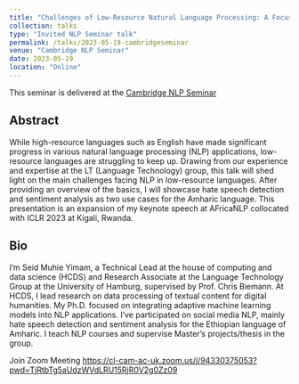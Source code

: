```yaml
---
title: "Challenges of Low-Resource Natural Language Processing: A Focus on Sentiment Analysis and Hate Speech Detection in Amharic"
collection: talks
type: "Invited NLP Seminar talk"
permalink: /talks/2023-05-19-cambridgeseminar
venue: "Cambridge NLP Seminar"
date: 2023-05-19
location: "Online"
---
```


This seminar is delivered at the [Cambridge NLP Seminar](https://talks.cam.ac.uk/talk/index/200029)

## Abstract 
While high-resource languages such as English have made significant progress in various natural language processing (NLP) applications, low-resource languages are struggling to keep up. Drawing from our experience and expertise at the LT (Language Technology) group, this talk will shed light on the main challenges facing NLP in low-resource languages. After providing an overview of the basics, I will showcase hate speech detection and sentiment analysis as two use cases for the Amharic language. This presentation is an expansion of my keynote speech at AFricaNLP collocated with ICLR 2023 at Kigali, Rwanda.

## Bio

I’m Seid Muhie Yimam, a Technical Lead at the house of computing and data science (HCDS) and Research Associate at the Language Technology Group at the University of Hamburg, supervised by Prof. Chris Biemann. At HCDS, I lead research on data processing of textual content for digital humanities. My Ph.D. focused on integrating adaptive machine learning models into NLP applications. I’ve participated on social media NLP, mainly hate speech detection and sentiment analysis for the Ethiopian language of Amharic. I teach NLP courses and supervise Master’s projects/thesis in the group.


Join Zoom Meeting https://cl-cam-ac-uk.zoom.us/j/94330375053?pwd=TjRtbTg5aUdzWVdLRU15RjR0V2g0Zz09
